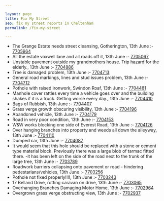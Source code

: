 ```yaml
---

layout: page
title: Fix My Street
seo: fix my street reports in Cheltenham
permalink: /fix-my-street

---
```


<!-- fix_marker starts -->

- The Grange Estate needs street cleansing, Gotherington, 13th June :- [7705964](https://www.fixmystreet.com/report/7705964)
- All the estate voxwell lane and all roads off it, 13th June :- [7705067](https://www.fixmystreet.com/report/7705067)
- Unstable pavement outside my grandmothers house. Trip hazard for the elderly., 13th June :- [7704886](https://www.fixmystreet.com/report/7704886)
- Tree is damaged problem, 13th June :- [7704713](https://www.fixmystreet.com/report/7704713)
- General road markings, lines and stud issues problem, 13th June :- [7704712](https://www.fixmystreet.com/report/7704712)
- Pothole with raised ironwork, Swindon Roaf, 13th June :- [7704481](https://www.fixmystreet.com/report/7704481)
- Manhole cover rattles every time a vehicle goes over and the building shakes if it is a truck. Getting worse every day., 13th June :- [7704410](https://www.fixmystreet.com/report/7704410)
- Bags of Rubbish, 13th June :- [7704407](https://www.fixmystreet.com/report/7704407)
- Grass verge growth obscuring visibility, 13th June :- [7704196](https://www.fixmystreet.com/report/7704196)
- Abandoned vehicle, 13th June :- [7704179](https://www.fixmystreet.com/report/7704179)
- Road in very poor condition, 13th June :- [7704153](https://www.fixmystreet.com/report/7704153)
- W&W works blocking one side of Everest Road, 13th June :- [7704126](https://www.fixmystreet.com/report/7704126)
- Over hanging branches into property and weeds all down the alleyway, 13th June :- [7704110](https://www.fixmystreet.com/report/7704110)
- Dumped car, 13th June :- [7704087](https://www.fixmystreet.com/report/7704087)
- It would seem that this hole should be replaced with a stone or cement type material block. Previously there was a large blob of tarmac fitted there. -it has been left on the side of the road next to the trunk of the large tree, 13th June :- [7703789](https://www.fixmystreet.com/report/7703789)
- Roadwork barriers collapsing onto pavement or road - hindering pedestarians/vehicles, 13th June :- [7703256](https://www.fixmystreet.com/report/7703256)
- Pothole not fixed properly!!!!, 13th June :- [7703243](https://www.fixmystreet.com/report/7703243)
- 17 Belland Drive, rotting caravan on drive, 13th June :- [7703065](https://www.fixmystreet.com/report/7703065)
- Overhanging Branches Damaging Motor Home, 13th June :- [7702964](https://www.fixmystreet.com/report/7702964)
- Overgrown grass verge obstructing view, 13th June :- [7702937](https://www.fixmystreet.com/report/7702937)

<!-- fix_marker ends -->
